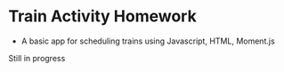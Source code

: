 # Train Activity Homework

* A basic app for scheduling trains using Javascript, HTML, Moment.js

Still in progress